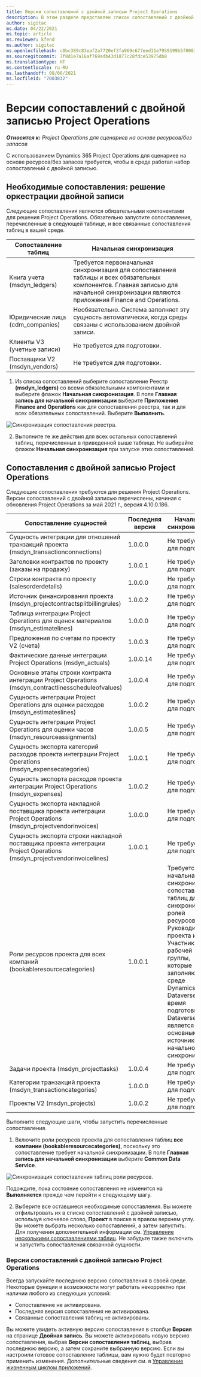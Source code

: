 ```yaml
---
title: Версии сопоставлений с двойной записью Project Operations
description: В этом разделе представлен список сопоставлений с двойной записью, необходимых для Dynamics 365 Project Operations.
author: sigitac
ms.date: 04/22/2021
ms.topic: article
ms.reviewer: kfend
ms.author: sigitac
ms.openlocfilehash: c8bc389c83eaf2a7720ef3fa969c677eed11e7959199b5f0083df5bf3b43ea43
ms.sourcegitcommit: 7f8d1e7a16af769adb43d1877c28fdce53975db8
ms.translationtype: HT
ms.contentlocale: ru-RU
ms.lasthandoff: 08/06/2021
ms.locfileid: "7003832"
---
```

# <a name="project-operations-dual-write-map-versions"></a>Версии сопоставлений с двойной записью Project Operations

_**Относится к:** Project Operations для сценариев на основе ресурсов/без запасов_

С использованием Dynamics 365 Project Operations для сценариев на основе ресурсов/без запасов требуется, чтобы в среде работал набор сопоставлений с двойной записью. 

## <a name="prerequisite-maps-dual-write-orchestration-solution"></a>Необходимые сопоставления: решение оркестрации двойной записи

Следующие сопоставления являются обязательными компонентами для решения Project Operations. Обязательно запустите сопоставления, перечисленные в следующей таблице, и все связанные сопоставления таблиц в вашей среде.

| Сопоставление таблиц | Начальная синхронизация |
| --- | --- |
| Книга учета (msdyn_ledgers) | Требуется первоначальная синхронизация для сопоставления таблицы и всех обязательных компонентов. Главная записью для начальной синхронизации являются приложения Finance and Operations. |
| Юридические лица (cdm_companies) | Необязательно. Система заполняет эту сущность автоматически, когда среды связаны с использованием двойной записи. |
| Клиенты V3 (учетные записи) | Не требуется для подготовки. |
| Поставщики V2 (msdyn_vendors) | Не требуется для подготовки. |

1. Из списка сопоставлений выберите сопоставление Реестр **(msdyn\_ledgers)** со всеми обязательными компонентами и выберите флажок **Начальная синхронизация**. В поле **Главная запись для начальной синхронизации** выберите **Приложения Finance and Operations** как для сопоставления реестра, так и для всех обязательных сопоставлений. Выберите **Выполнить**.

![Синхронизация сопоставления реестра.](media/DW6.png)

2. Выполните те же действия для всех остальных сопоставлений таблиц, перечисленных в приведенной выше таблице. Не выбирайте флажок **Начальная синхронизация** при запуске этих сопоставлений.

## <a name="project-operations-dual-write-maps"></a>Сопоставления с двойной записью Project Operations

Следующие сопоставления требуются для решения Project Operations. Версии сопоставлений с двойной записью перечислены, начиная с обновления Project Operations за май 2021 г., версия 4.10.0.186.

| **Сопоставление сущностей** | **Последняя версия** | **Начальная синхронизация** |
| --- | --- | --- |
| Сущность интеграции для отношений транзакций проекта (msdyn\_transactionconnections) | 1.0.0.0 | Не требуется для подготовки. |
| Заголовки контрактов по проекту (заказы на продажу) | 1.0.0.1 | Не требуется для подготовки. |
| Строки контракта по проекту (salesorderdetails) | 1.0.0.0 | Не требуется для подготовки. |
| Источник финансирования проекта (msdyn_projectcontractsplitbillingrules) | 1.0.0.2 | Не требуется для подготовки. |
| Таблица интеграции Project Operations для оценок материалов (msdyn\_estimatelines) | 1.0.0.0 | Не требуется для подготовки. |
| Предложения по счетам по проекту V2 (счета) | 1.0.0.3 | Не требуется для подготовки. |
| Фактические данные интеграции Project Operations (msdyn_actuals) | 1.0.0.14 | Не требуется для подготовки. |
| Основные этапы строки контракта интеграции Project Operations (msdyn_contractlinesscheduleofvalues) | 1.0.0.4 | Не требуется для подготовки. |
| Сущность интеграции Project Operations для оценки расходов (msdyn_estimateslines) | 1.0.0.2 | Не требуется для подготовки. |
| Сущность интеграции Project Operations для оценки часов (msdyn_resourceassignments) | 1.0.0.5 | Не требуется для подготовки. |
| Сущность экспорта категорий расходов проекта интеграции Project Operations (msdyn_expensecategories) | 1.0.0.1 | Не требуется для подготовки. |
| Сущность экспорта расходов проекта интеграции Project Operations (msdyn_expenses) | 1.0.0.2 | Не требуется для подготовки. |
| Сущность экспорта накладной поставщика проекта интеграции Project Operations (msdyn_projectvendorinvoices) | 1.0.0.0 | Не требуется для подготовки. |
| Сущность экспорта строки накладной поставщика проекта интеграции Project Operations (msdyn_projectvendorinvoicelines) | 1.0.0.1 | Не требуется для подготовки. |
| Роли ресурсов проекта для всех компаний (bookableresourcecategories) | 1.0.0.1 | Требуется начальная синхронизация сопоставления таблиц для синхронизации ролей ресурсов Руководитель проекта и Участник рабочей группы, которые заполняются в среде Dynamics 365 Dataverse во время подготовки. Dataverse является основным источником начальной синхронизации. |
| Задачи проекта (msdyn_projecttasks) | 1.0.0.4 | Не требуется для подготовки. |
| Категории транзакций проекта (msdyn_transactioncategories) | 1.0.0.0 | Не требуется для подготовки. |
| Проекты V2 (msdyn_projects) | 1.0.0.2 | Не требуется для подготовки. |

Выполните следующие шаги, чтобы запустить перечисленные сопоставления.

1. Включите роли ресурсов проекта для сопоставления таблиц **все компании (bookableresourcecategories)**, поскольку это сопоставление требует начальной синхронизации. В поле **Главная запись для начальной синхронизации** выберите **Common Data Service**. 

 ![Синхронизация сопоставления таблиц роли ресурсов.](media/6ResourceInitialSync.jpg)

 Подождите, пока состояние сопоставления не изменится на **Выполняется** прежде чем перейти к следующему шагу.

2. Выберите все оставшиеся необходимые сопоставления. Вы можете отфильтровать их в списке сопоставлений с двойной записью, используя ключевое слово, **Проект** в поиске в правом верхнем углу. Вы можете выбрать несколько сопоставлений, а затем запустить. Для получения дополнительной информации см. [Управление несколькими сопоставлениями таблиц](/dynamics365/fin-ops-core/dev-itpro/data-entities/dual-write/multiple-entity-maps). Не забудьте также включить и запустить сопоставления связанной сущности.

### <a name="project-operations-dual-write-map-versions"></a>Версии сопоставлений с двойной записью Project Operations

Всегда запускайте последнюю версию сопоставления в своей среде. Некоторые функции и возможности могут работать некорректно при наличии любого из следующих условий:

- Сопоставление не активирована.
- Последняя версия сопоставления не активирована. 
- Связанные сопоставления таблиц не активированы.

Вы можете увидеть активную версию сопоставления в столбце **Версия** на странице **Двойная запись**. Вы можете активировать новую версию сопоставления, выбрав **Версии сопоставления таблиц**, выбрав последнюю версию, а затем сохраните выбранную версию. Если вы настроили готовое сопоставление таблицы, вам нужно будет повторно применить изменения. Дополнительные сведения см. в [Управление жизненным циклом приложений](/dynamics365/fin-ops-core/dev-itpro/data-entities/dual-write/app-lifecycle-management).

